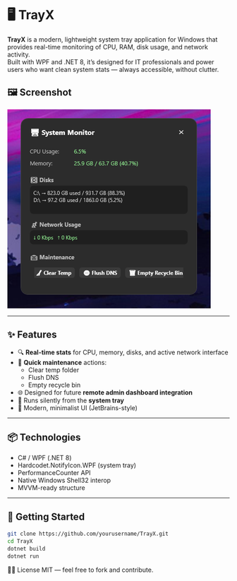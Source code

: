 ﻿# 🖥️ TrayX

**TrayX** is a modern, lightweight system tray application for Windows that provides real-time monitoring of CPU, RAM, disk usage, and network activity.  
Built with WPF and .NET 8, it’s designed for IT professionals and power users who want clean system stats — always accessible, without clutter.

## 🖼 Screenshot

![TrayX Screenshot](docs/screenshot.png)

---

## ✨ Features

- 🔍 **Real-time stats** for CPU, memory, disks, and active network interface
- 🧰 **Quick maintenance** actions:
    - Clear temp folder
    - Flush DNS
    - Empty recycle bin
- 🌐 Designed for future **remote admin dashboard integration**
- 🚀 Runs silently from the **system tray**
- 🎨 Modern, minimalist UI (JetBrains-style)

---

## 📦 Technologies

- C# / WPF (.NET 8)
- Hardcodet.NotifyIcon.WPF (system tray)
- PerformanceCounter API
- Native Windows Shell32 interop
- MVVM-ready structure

---


## 🚀 Getting Started

```bash
git clone https://github.com/yourusername/TrayX.git
cd TrayX
dotnet build
dotnet run
```

🧑‍💻 License
MIT — feel free to fork and contribute.
